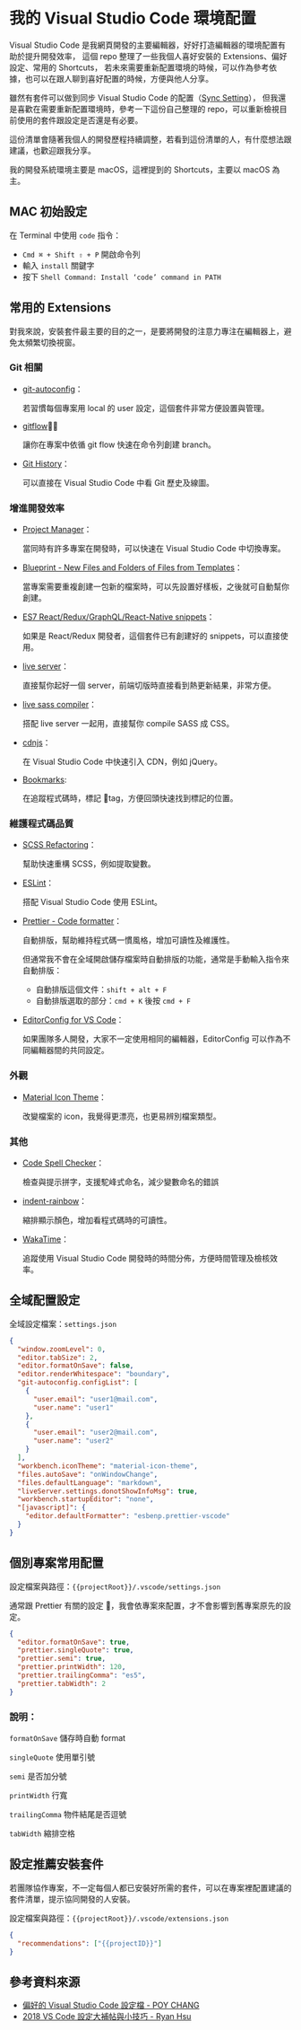# 我的 Visual Studio Code 環境配置

Visual Studio Code 是我網頁開發的主要編輯器，好好打造編輯器的環境配置有助於提升開發效率，
這個 repo 整理了一些我個人喜好安裝的 Extensions、偏好設定、常用的 Shortcuts，
若未來需要重新配置環境的時候，可以作為參考依據，也可以在跟人聊到喜好配置的時候，方便與他人分享。

雖然有套件可以做到同步 Visual Studio Code 的配置（[Sync Setting](https://marketplace.visualstudio.com/items?itemName=Shan.code-settings-sync)），
但我還是喜歡在需要重新配置環境時，參考一下這份自己整理的 repo，可以重新檢視目前使用的套件跟設定是否還是有必要。

這份清單會隨著我個人的開發歷程持續調整，若看到這份清單的人，有什麼想法跟建議，也歡迎跟我分享。

我的開發系統環境主要是 macOS，這裡提到的 Shortcuts，主要以 macOS 為主。

## MAC 初始設定

在 Terminal 中使用 `code` 指令：

- `Cmd ⌘ + Shift ⇧ + P` 開啟命令列
- 輸入 `install` 關鍵字
- 按下 `Shell Command: Install ‘code’ command in PATH`

## 常用的 Extensions

對我來說，安裝套件最主要的目的之一，是要將開發的注意力專注在編輯器上，避免太頻繁切換視窗。

### Git 相關

- [git-autoconfig](https://marketplace.visualstudio.com/items?itemName=shyykoserhiy.git-autoconfig)：

  若習慣每個專案用 local 的 user 設定，這個套件非常方便設置與管理。

- [gitflow](https://marketplace.visualstudio.com/items?itemName=vector-of-bool.gitflow)：

  讓你在專案中依循 git flow 快速在命令列創建 branch。

- [Git History](https://marketplace.visualstudio.com/items?itemName=donjayamanne.githistory)：

  可以直接在 Visual Studio Code 中看 Git 歷史及線圖。

### 增進開發效率

- [Project Manager](https://marketplace.visualstudio.com/items?itemName=alefragnani.project-manager)：

  當同時有許多專案在開發時，可以快速在 Visual Studio Code 中切換專案。

- [Blueprint - New Files and Folders of Files from Templates](https://marketplace.visualstudio.com/items?itemName=teamchilla.blueprint)：

  當專案需要重複創建一包新的檔案時，可以先設置好樣板，之後就可自動幫你創建。

- [ES7 React/Redux/GraphQL/React-Native snippets](https://marketplace.visualstudio.com/items?itemName=dsznajder.es7-react-js-snippets)：

  如果是 React/Redux 開發者，這個套件已有創建好的 snippets，可以直接使用。

- [live server](https://marketplace.visualstudio.com/items?itemName=ritwickdey.LiveServer)：

  直接幫你起好一個 server，前端切版時直接看到熱更新結果，非常方便。

- [live sass compiler](https://marketplace.visualstudio.com/items?itemName=ritwickdey.live-sass)：

  搭配 live server 一起用，直接幫你 compile SASS 成 CSS。

- [cdnjs](https://marketplace.visualstudio.com/items?itemName=JakeWilson.vscode-cdnjs)：

  在 Visual Studio Code 中快速引入 CDN，例如 jQuery。

- [Bookmarks](https://marketplace.visualstudio.com/items?itemName=alefragnani.Bookmarks):

  在追蹤程式碼時，標記 tag，方便回頭快速找到標記的位置。

### 維護程式碼品質

- [SCSS Refactoring](https://marketplace.visualstudio.com/items?itemName=lukazakrajsek.scss-refactoring)：

  幫助快速重構 SCSS，例如提取變數。

- [ESLint](https://marketplace.visualstudio.com/items?itemName=dbaeumer.vscode-eslint)：

  搭配 Visual Studio Code 使用 ESLint。

- [Prettier - Code formatter](https://marketplace.visualstudio.com/items?itemName=esbenp.prettier-vscode)：

  自動排版，幫助維持程式碼一慣風格，增加可讀性及維護性。

  但通常我不會在全域開啟儲存檔案時自動排版的功能，通常是手動輸入指令來自動排版：

  - 自動排版這個文件：`shift + alt + F`
  - 自動排版選取的部分：`cmd + K` 後按 `cmd + F`

- [EditorConfig for VS Code](https://marketplace.visualstudio.com/items?itemName=EditorConfig.EditorConfig)：

  如果團隊多人開發，大家不一定使用相同的編輯器，EditorConfig 可以作為不同編輯器間的共同設定。

### 外觀

- [Material Icon Theme](https://marketplace.visualstudio.com/items?itemName=PKief.material-icon-theme)：

  改變檔案的 icon，我覺得更漂亮，也更易辨別檔案類型。

### 其他

- [Code Spell Checker](https://marketplace.visualstudio.com/items?itemName=streetsidesoftware.code-spell-checker)：

  檢查與提示拼字，支援駝峰式命名，減少變數命名的錯誤

- [indent-rainbow](https://marketplace.visualstudio.com/items?itemName=oderwat.indent-rainbow)：

  縮排顯示顏色，增加看程式碼時的可讀性。

- [WakaTime](https://marketplace.visualstudio.com/items?itemName=WakaTime.vscode-wakatime)：

  追蹤使用 Visual Studio Code 開發時的時間分佈，方便時間管理及檢核效率。

## 全域配置設定

全域設定檔案：`settings.json`

```json
{
  "window.zoomLevel": 0,
  "editor.tabSize": 2,
  "editor.formatOnSave": false,
  "editor.renderWhitespace": "boundary",
  "git-autoconfig.configList": [
    {
      "user.email": "user1@mail.com",
      "user.name": "user1"
    },
    {
      "user.email": "user2@mail.com",
      "user.name": "user2"
    }
  ],
  "workbench.iconTheme": "material-icon-theme",
  "files.autoSave": "onWindowChange",
  "files.defaultLanguage": "markdown",
  "liveServer.settings.donotShowInfoMsg": true,
  "workbench.startupEditor": "none",
  "[javascript]": {
    "editor.defaultFormatter": "esbenp.prettier-vscode"
  }
}
```

## 個別專案常用配置

設定檔案與路徑：`{{projectRoot}}/.vscode/settings.json`

通常跟 Prettier 有關的設定 ，我會依專案來配置，才不會影響到舊專案原先的設定。

```json
{
  "editor.formatOnSave": true,
  "prettier.singleQuote": true,
  "prettier.semi": true,
  "prettier.printWidth": 120,
  "prettier.trailingComma": "es5",
  "prettier.tabWidth": 2
}
```

### 說明：

`formatOnSave` 儲存時自動 format

`singleQuote` 使用單引號

`semi` 是否加分號

`printWidth` 行寬

`trailingComma` 物件結尾是否逗號

`tabWidth` 縮排空格

## 設定推薦安裝套件

若團隊協作專案，不一定每個人都已安裝好所需的套件，可以在專案裡配置建議的套件清單，提示協同開發的人安裝。

設定檔案與路徑：`{{projectRoot}}/.vscode/extensions.json`

```json
{
  "recommendations": ["{{projectID}}"]
}
```

## 參考資料來源

- [偏好的 Visual Studio Code 設定檔 - POY CHANG](https://poychang.github.io/my-vscode-config/)
- [2018 VS Code 設定大補帖與小技巧 - Ryan Hsu](https://medium.com/@mvpdw06/2018-vs-code-設定大補帖與小技巧-24c6269b0cc1)
